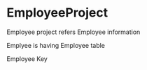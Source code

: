 # EmployeeProject
Employee project refers Employee information

Emplyee is having Employee table

Employee Key
